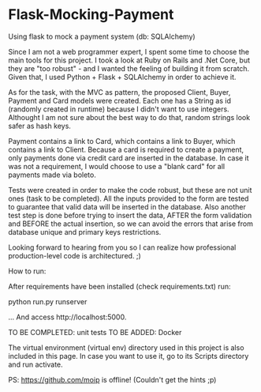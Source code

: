# Flask-Mocking-Payment
Using flask to mock a payment system (db: SQLAlchemy)

Since I am not a web programmer expert, I spent some time to choose the main tools for this project. I took a look at Ruby on Rails and .Net Core, but they are "too robust" - and I wanted the feeling of building it from scratch. Given that, I used Python + Flask + SQLAlchemy in order to achieve it.

As for the task, with the MVC as pattern, the proposed Client, Buyer, Payment and Card models were created. Each one has a String as id (randomly created in runtime) because I didn't want to use integers. Althought I am not sure about the best way to do that, random strings look safer as hash keys.

Payment contains a link to Card, which contains a link to Buyer, which contains a link to Client. Because a card is required to create a payment, only payments done via credit card are inserted in the database. In case it was not a requirement, I would choose to use a "blank card" for all payments made via boleto.

Tests were created in order to make the code robust, but these are not unit ones (task to be completed). All the inputs provided to the form are tested to guarantee that valid data will be inserted in the database. Also another test step is done before trying to insert the data, AFTER the form validation and BEFORE the actual insertion, so we can avoid the errors that arise from database unique and primary keys restrictions.

Looking forward to hearing from you so I can realize how professional production-level code is architectured. ;)

How to run:

After requirements have been installed (check requirements.txt) run:

python run.py runserver

... And access http://localhost:5000.

TO BE COMPLETED: unit tests 
TO BE ADDED: Docker

The virtual environment (virtual env) directory used in this project is also included in this page. In case you want to use it, go to its Scripts directory and run activate.

PS: https://github.com/moip is offline! (Couldn't get the hints ;p)

